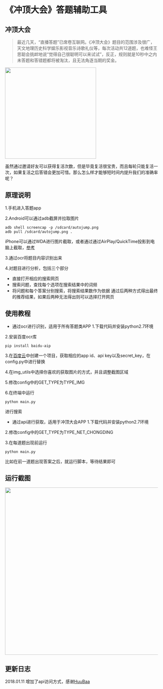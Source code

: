 # 《冲顶大会》答题辅助工具
## 冲顶大会

>最近几天，“直播答题”已席卷互联网。《冲顶大会》题目的范围涉及很广，天文地理历史科学娱乐影视音乐诗歌礼仪等，每次活动共12道题，也难怪王思聪会挑衅地说“觉得自己很聪明可以来试试”，反正，规则就是10秒中之内未答题和答错题都将被淘汰，且无法角逐当期的奖金。

<img width="300px" src="https://github.com/steveyg/AnswerHelper/blob/master/res/img/chongding.jpg?raw=true"/>

虽然通过邀请好友可以获得复活次数，但是毕竟复活很宝贵，而且每轮只能复活一次，如果复活之后答错会更加可惜。那么怎么样才能够短时间内提升我们的准确率呢？

## 原理说明
1.手机进入答题app

2.Android可以通过adb截屏并拉取图片
```shell
adb shell screencap -p /sdcard/autojump.png
adb pull /sdcard/autojump.png .
```
iPhone可以通过WDA进行图片截取，或者通过通过AirPlay/QuickTime投影到电脑上截取，[参考](https://jingyan.baidu.com/article/64d05a02514064de54f73b7c.html)

3.通过ocr将题目内容识别出来

4.对题目进行分析，包括三个部分
- 直接打开相应的搜索网页
- 搜索问题，查找每个选项在搜索结果中的词频
- 将问题和每个答案分别搜索，将搜索结果数作为依据
通过后两种方式得出最终的推荐结果，如果后两种无法得出则可以选择打开网页

## 使用教程
- 通过ocr进行识别，适用于所有答题类APP
1.下载代码并安装python2.7环境

2.安装百度ocr库
```shell
pip install baidu-aip
```

3.在[百度云](https://cloud.baidu.com/product/ocr.html)中创建一个项目，获取相应的app id、api key以及secret_key，在config.py中进行替换

4.在img_utils中选择你喜欢的获取图片的方式，并且调整截图区域

5.修改config中的GET_TYPE为TYPE_IMG

6.在终端中运行
```shell
python main.py
```
进行搜索

- 通过api进行获取，适用于冲顶大会APP
1.下载代码并安装python2.7环境

2.修改config中的GET_TYPE为TYPE_NET_CHONGDING

3.在每道题出现前运行
```shell
python main.py
```
比如在前一道题出现答案之后，就运行脚本，等待结果即可

## 运行截图
<img width="550px" src="https://github.com/steveyg/AnswerHelper/blob/master/res/img/run.jpeg?raw=true"/>

## 更新日志
2018.01.11 增加了api访问方式，感谢[HuuBaa](https://github.com/HuuBaa)
